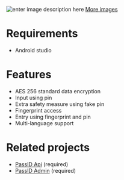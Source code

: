 ![enter image description here](https://raw.githubusercontent.com/necipcanguler/PassID/master/screen/cover-photo.png)
[More images](https://github.com/necipcanguler/PassID/tree/master/screen)
# Requirements 
 -   Android studio 
# Features 
 -   AES 256 standard data encryption
 -   Input using pin
 -   Extra safety measure using fake pin
 -   Fingerprint access
 -   Entry using fingerprint and pin
 -   Multi-language support
# Related projects 
 - [PassID Api](https://github.com/necipcanguler/PassID-Api) (required)
 - [PassID Admin](https://github.com/necipcanguler/PassID-Admin) (required)
